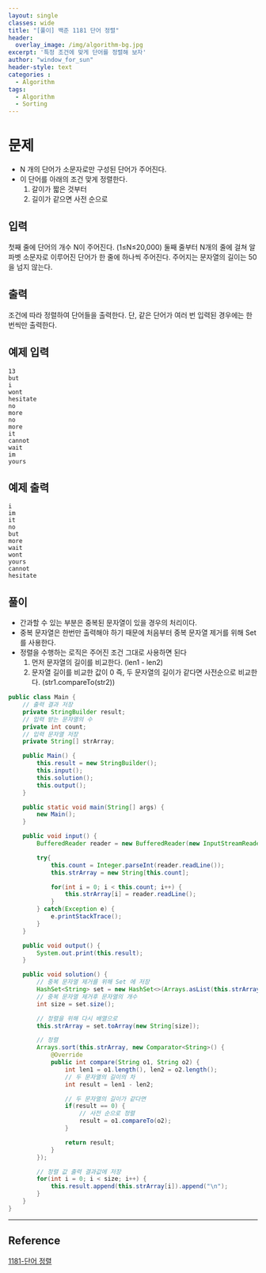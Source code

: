 ```yaml
--- 
layout: single
classes: wide
title: "[풀이] 백준 1181 단어 정렬"
header:
  overlay_image: /img/algorithm-bg.jpg
excerpt: '특정 조건에 맞게 단어를 정렬해 보자'
author: "window_for_sun"
header-style: text
categories :
  - Algorithm
tags:
  - Algorithm
  - Sorting
---  
```


# 문제
- N 개의 단어가 소문자로만 구성된 단어가 주어진다.
- 이 단어를 아래의 조건 맞게 정렬한다.
	1. 갈이가 짧은 것부터
	1. 길이가 같으면 사전 순으로

## 입력
첫째 줄에 단어의 개수 N이 주어진다. (1≤N≤20,000) 둘째 줄부터 N개의 줄에 걸쳐 알파벳 소문자로 이루어진 단어가 한 줄에 하나씩 주어진다. 주어지는 문자열의 길이는 50을 넘지 않는다.

## 출력
조건에 따라 정렬하여 단어들을 출력한다. 단, 같은 단어가 여러 번 입력된 경우에는 한 번씩만 출력한다.

## 예제 입력

```
13
but
i
wont
hesitate
no
more
no
more
it
cannot
wait
im
yours
```  

## 예제 출력

```
i
im
it
no
but
more
wait
wont
yours
cannot
hesitate
```  

## 풀이
- 간과할 수 있는 부분은 중복된 문자열이 있을 경우의 처리이다.
- 중복 문자열은 한번만 출력해야 하기 때문에 처음부터 중복 문자열 제거를 위해 Set 를 사용한다.
- 정렬을 수행하는 로직은 주어진 조건 그대로 사용하면 된다
	1. 먼저 문자열의 길이를 비교한다. (len1 - len2)
	1. 문자열 길이를 비교한 값이 0 즉, 두 문자열의 길이가 같다면 사전순으로 비교한다. (str1.compareTo(str2))
	
```java
public class Main {
    // 출력 결과 저장
    private StringBuilder result;
    // 입력 받는 문자열의 수
    private int count;
    // 입력 문자열 저장
    private String[] strArray;

    public Main() {
        this.result = new StringBuilder();
        this.input();
        this.solution();
        this.output();
    }

    public static void main(String[] args) {
        new Main();
    }

    public void input() {
        BufferedReader reader = new BufferedReader(new InputStreamReader(System.in));

        try{
            this.count = Integer.parseInt(reader.readLine());
            this.strArray = new String[this.count];

            for(int i = 0; i < this.count; i++) {
                this.strArray[i] = reader.readLine();
            }
        } catch(Exception e) {
            e.printStackTrace();
        }
    }

    public void output() {
        System.out.print(this.result);
    }

    public void solution() {
        // 중복 문자열 제거를 위해 Set 에 저장
        HashSet<String> set = new HashSet<>(Arrays.asList(this.strArray));
        // 중복 문자열 제거후 문자열의 개수
        int size = set.size();

        // 정렬을 위해 다시 배열으로
        this.strArray = set.toArray(new String[size]);

        // 정렬
        Arrays.sort(this.strArray, new Comparator<String>() {
            @Override
            public int compare(String o1, String o2) {
                int len1 = o1.length(), len2 = o2.length();
                // 두 문자열의 길이의 차
                int result = len1 - len2;

                // 두 문자열의 길이가 같다면
                if(result == 0) {
                    // 사전 순으로 정렬
                    result = o1.compareTo(o2);
                }

                return result;
            }
        });

        // 정렬 값 출력 결과값에 저장
        for(int i = 0; i < size; i++) {
            this.result.append(this.strArray[i]).append("\n");
        }
    }
}
```  

---
## Reference
[1181-단어 정렬](https://www.acmicpc.net/problem/1181)  
